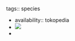 tags:: species

- availability:: tokopedia
- ![](https://peach-geographical-bat-397.mypinata.cloud/ipfs/QmUm2wkNEUtLXeLHHxRpdAm1MRAvkdLc3fdnMc8hoKfdUs)
-